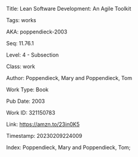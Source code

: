 Title:  Lean Software Development: An Agile Toolkit

Tags:   works

AKA:    poppendieck-2003

Seq:    11.76.1

Level:  4 - Subsection

Class:  work

Author: Poppendieck, Mary and Poppendieck, Tom

Work Type: Book

Pub Date: 2003

Work ID: 321150783

Link:   https://amzn.to/23in0K5

Timestamp: 20230209224009

Index:  Poppendieck, Mary and Poppendieck, Tom; 
